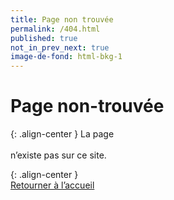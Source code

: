 ```yaml
---
title: Page non trouvée
permalink: /404.html
published: true
not_in_prev_next: true
image-de-fond: html-bkg-1
---
```


# Page non-trouvée

{: .align-center }
La page <br/><code style="word-break: break-all;" id="page404"></code><br/>n’existe pas sur ce site.

{: .align-center }
[<i style="font-size:60pt; color:#AAA; margin-top:40px; margin:40px 0;" class="fa fa-exclamation-triangle"></i><br/>Retourner à l’accueil](/)

<script type="text/javascript">
	var pp = document.getElementById( "page404" );
	pp.innerHTML = window.location.href;
</script>